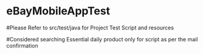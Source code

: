 # eBayMobileAppTest

#Please Refer to src/test/java for Project Test Script and resources

#Considered searching Essential daily product only for script as per the mail confirmation
